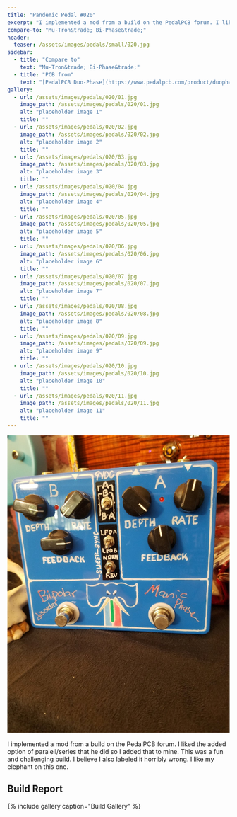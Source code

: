 ```yaml
---
title: "Pandemic Pedal #020"
excerpt: "I implemented a mod from a build on the PedalPCB forum. I liked the added option of paralell/series that he did so I added that to mine. This was a fun and challenging build. I believe I also labeled it horribly wrong. I like my elephant on this one."
compare-to: "Mu-Tron&trade; Bi-Phase&trade;"
header:
  teaser: /assets/images/pedals/small/020.jpg
sidebar:
  - title: "Compare to"
    text: "Mu-Tron&trade; Bi-Phase&trade;"
  - title: "PCB from"
    text: "[PedalPCB Duo-Phase](https://www.pedalpcb.com/product/duophase/)"
gallery:
  - url: /assets/images/pedals/020/01.jpg
    image_path: /assets/images/pedals/020/01.jpg
    alt: "placeholder image 1"
    title: ""
  - url: /assets/images/pedals/020/02.jpg
    image_path: /assets/images/pedals/020/02.jpg
    alt: "placeholder image 2"
    title: ""
  - url: /assets/images/pedals/020/03.jpg
    image_path: /assets/images/pedals/020/03.jpg
    alt: "placeholder image 3"
    title: ""
  - url: /assets/images/pedals/020/04.jpg
    image_path: /assets/images/pedals/020/04.jpg
    alt: "placeholder image 4"
    title: ""
  - url: /assets/images/pedals/020/05.jpg
    image_path: /assets/images/pedals/020/05.jpg
    alt: "placeholder image 5"
    title: ""
  - url: /assets/images/pedals/020/06.jpg
    image_path: /assets/images/pedals/020/06.jpg
    alt: "placeholder image 6"
    title: ""
  - url: /assets/images/pedals/020/07.jpg
    image_path: /assets/images/pedals/020/07.jpg
    alt: "placeholder image 7"
    title: ""
  - url: /assets/images/pedals/020/08.jpg
    image_path: /assets/images/pedals/020/08.jpg
    alt: "placeholder image 8"
    title: ""
  - url: /assets/images/pedals/020/09.jpg
    image_path: /assets/images/pedals/020/09.jpg
    alt: "placeholder image 9"
    title: ""
  - url: /assets/images/pedals/020/10.jpg
    image_path: /assets/images/pedals/020/10.jpg
    alt: "placeholder image 10"
    title: ""
  - url: /assets/images/pedals/020/11.jpg
    image_path: /assets/images/pedals/020/11.jpg
    alt: "placeholder image 11"
    title: ""
---
```


![header](/assets/images/pedals/020.jpg)

I implemented a mod from a build on the PedalPCB forum. I liked the added option of paralell/series that he did so I added that to mine. This was a fun and challenging build. I believe I also labeled it horribly wrong. I like my elephant on this one.

## Build Report ##

{% include gallery caption="Build Gallery" %}